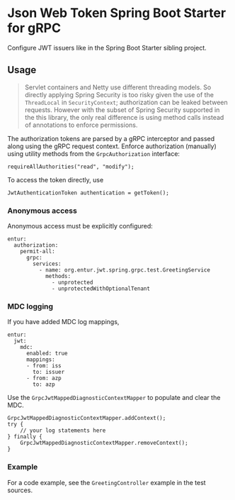 # Json Web Token Spring Boot Starter for gRPC
Configure JWT issuers like in the Spring Boot Starter sibling project.

## Usage 

> Servlet containers and Netty use different threading models. So directly applying Spring Security is too risky given the use of the `ThreadLocal` in `SecurityContext`; authorization can be leaked between requests. However with the subset of Spring Security supported in the this library, the only real difference is using method calls instead of annotations to enforce permissions.

The authorization tokens are parsed by a gRPC interceptor and passed along using the gRPC request context. Enforce  authorization (manually) using utility methods from the `GrpcAuthorization` interface:

```
requireAllAuthorities("read", "modify");
```

To access the token directly, use

```
JwtAuthenticationToken authentication = getToken();
```

### Anonymous access
Anonymous access must be explicitly configured:

```
entur:
  authorization:
    permit-all:
      grpc:
        services:
          - name: org.entur.jwt.spring.grpc.test.GreetingService
            methods:
              - unprotected
              - unprotectedWithOptionalTenant
```

### MDC logging
If you have added MDC log mappings, 

```
entur:
  jwt:
    mdc:
      enabled: true
      mappings:
      - from: iss
        to: issuer
      - from: azp
        to: azp
```

Use the `GrpcJwtMappedDiagnosticContextMapper` to populate and clear the MDC.

```
GrpcJwtMappedDiagnosticContextMapper.addContext();
try {
    // your log statements here
} finally {
    GrpcJwtMappedDiagnosticContextMapper.removeContext();
}
```

### Example
For a code example, see the `GreetingController` example in the test sources. 
